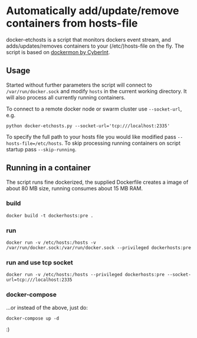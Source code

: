 # Automatically add/update/remove containers from hosts-file

docker-etchosts is a script that monitors dockers event stream, and
adds/updates/removes containers to your (/etc/)hosts-file on the fly.
The script is based on [dockermon by CyberInt](http://pythonwise.blogspot.de/2015/07/dockermon-docker-process-monitor.html).

## Usage

Started without further parameters the script will connect to `/var/run/docker.sock` and modify `hosts` in the current working directory.
It will also process all currently running containers.

To connect to a remote docker node or swarm cluster use `--socket-url`, e.g.

    python docker-etchosts.py --socket-url='tcp:///localhost:2335'

To specify the full path to your hosts file you would like modified pass `--hosts-file=/etc/hosts`.
To skip processing running containers on script startup pass `--skip-running`.

## Running in a container

The script runs fine dockerized, the supplied Dockerfile creates a image of about 80 MB size,
running consumes about 15 MB RAM.

### build

    docker build -t dockerhosts:pre .

### run

    docker run -v /etc/hosts:/hosts -v /var/run/docker.sock:/var/run/docker.sock --privileged dockerhosts:pre

### run and use tcp socket

    docker run -v /etc/hosts:/hosts --privileged dockerhosts:pre --socket-url=tcp:///localhost:2335

### docker-compose

...or instead of the above, just do:

    docker-compose up -d

:)
